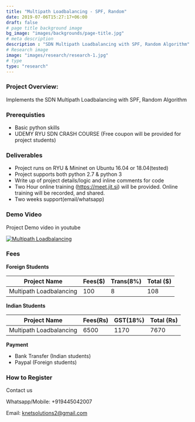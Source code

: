 ```yaml
---
title: "Multipath Loadbalancing - SPF, Random"
date: 2019-07-06T15:27:17+06:00
draft: false
# page title background image
bg_image: "images/backgrounds/page-title.jpg"
# meta description
description : "SDN Multipath Loadbalancing with SPF, Random Algorithm"
# Research image
image: "images/research/research-1.jpg"
# type
type: "research"
---
```



### Project Overview:

Implements the SDN Multipath Loadbalancing  with SPF, Random Algorithm

### Prerequisties

* Basic python skills
* UDEMY RYU SDN CRASH COURSE (Free coupon will be provided for project students)

### Deliverables	
* Project runs on RYU & Mininet on Ubuntu 16.04 or 18.04(tested)
* Project supports both python 2.7 & python 3
* Write up of project details/logic  and inline comments for code
* Two Hour online training (https://meet.jit.si) will be provided. Online training will be recorded, and  shared.
* Two weeks support(email/whatsapp)


### Demo Video

 Project Demo video in youtube

[![Multipath Loadbalancing](https://img.youtube.com/vi/XBIR88qnLoA/0.jpg)](https://youtu.be/XBIR88qnLoA "Multipath Loadbalancing")




### Fees

**Foreign Students**

| Project Name         | Fees($) | Trans(8%) | Total ($)|
|----------------------|---------|-----------|-----------|
|Multipath Loadbalancing     | 100     |   8      | 108       |

**Indian Students**

| Project Name         | Fees(Rs) | GST(18%) | Total (Rs)|
|----------------------|---------|-----------|-----------|
|Multipath Loadbalancing    | 6500     |   1170 |  7670 |

**Payment**

* Bank Transfer  (Indian students)
* Paypal (Foreign students)

### How to Register

Contact us

Whatsapp/Mobile: +919445042007

Email:  knetsolutions2@gmail.com